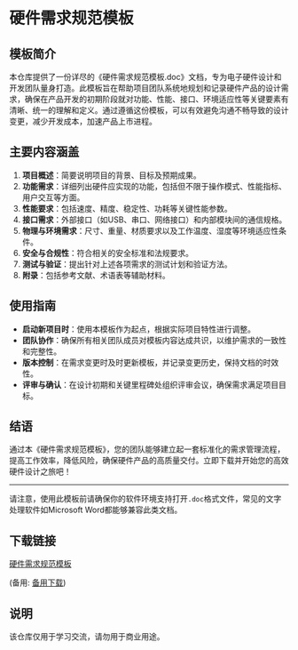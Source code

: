 # 硬件需求规范模板

## 模板简介

本仓库提供了一份详尽的《硬件需求规范模板.doc》文档，专为电子硬件设计和开发团队量身打造。此模板旨在帮助项目团队系统地规划和记录硬件产品的设计需求，确保在产品开发的初期阶段就对功能、性能、接口、环境适应性等关键要素有清晰、统一的理解和定义。通过遵循这份模板，可以有效避免沟通不畅导致的设计变更，减少开发成本，加速产品上市进程。

## 主要内容涵盖

1. **项目概述**：简要说明项目的背景、目标及预期成果。
2. **功能需求**：详细列出硬件应实现的功能，包括但不限于操作模式、性能指标、用户交互等方面。
3. **性能要求**：包括速度、精度、稳定性、功耗等关键性能参数。
4. **接口需求**：外部接口（如USB、串口、网络接口）和内部模块间的通信规格。
5. **物理与环境需求**：尺寸、重量、材质要求以及工作温度、湿度等环境适应性条件。
6. **安全与合规性**：符合相关的安全标准和法规要求。
7. **测试与验证**：提出针对上述各项需求的测试计划和验证方法。
8. **附录**：包括参考文献、术语表等辅助材料。

## 使用指南

- **启动新项目时**：使用本模板作为起点，根据实际项目特性进行调整。
- **团队协作**：确保所有相关团队成员对模板内容达成共识，以维护需求的一致性和完整性。
- **版本控制**：在需求变更时及时更新模板，并记录变更历史，保持文档的时效性。
- **评审与确认**：在设计初期和关键里程碑处组织评审会议，确保需求满足项目目标。

## 结语

通过本《硬件需求规范模板》，您的团队能够建立起一套标准化的需求管理流程，提高工作效率，降低风险，确保硬件产品的高质量交付。立即下载并开始您的高效硬件设计之旅吧！

---

请注意，使用此模板前请确保你的软件环境支持打开`.doc`格式文件，常见的文字处理软件如Microsoft Word都能够兼容此类文档。

## 下载链接
[硬件需求规范模板](https://pan.quark.cn/s/0368cc832bc3) 

(备用: [备用下载](https://pan.baidu.com/s/1wrP156TH3fSvAK7wUIp19Q?pwd=1234))

## 说明

该仓库仅用于学习交流，请勿用于商业用途。
